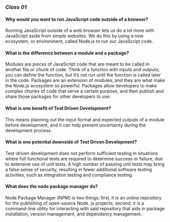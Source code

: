 ### *Class 01*

#### Why would you want to run JavaScript code outside of a browser? 

Running JavaScript outside of a web browser lets us do a lot more with JavaScript aside from simple websites. We do this by using a new ecosystem, or environment, called Node.js to run our JavaScript code.

#### What is the difference between a module and a package? 

Modules are pieces of JavaScript code that are meant to be called in another file or chunk of code. Think of a function with inputs and outputs; you can define the function, but it’s not run until the function is called later in the code. Packages are an extension of modules, and they are what make the Node.js ecosystem so powerful. Packages allow developers to make complex chunks of code that serve a certain purpose, and then publish and share those packages for other developers to use.

#### What is one benefit of Test Driven Development? 

This means planning out the input format and expected outputs of a module before development, and it can help prevent uncertainty during the development process.

#### What is one potential downside of Test Driven Development? 

Test-driven development does not perform sufficient testing in situations where full functional tests are required to determine success or failure, due to extensive use of unit tests. A high number of passing unit tests may bring a false sense of security, resulting in fewer additional software testing activities, such as integration testing and compliance testing.

#### What does the node package manager do? 

Node Package Manager (NPM) is two things: first, it is an online repository for the publishing of open-source Node. js projects; second, it is a command-line utility for interacting with said repository that aids in package installation, version management, and dependency management.


